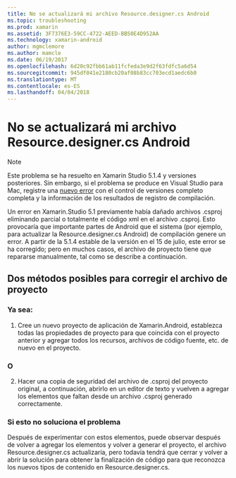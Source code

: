 ```yaml
---
title: No se actualizará mi archivo Resource.designer.cs Android
ms.topic: troubleshooting
ms.prod: xamarin
ms.assetid: 3F7376E3-59CC-4722-AEED-BB50E4D952AA
ms.technology: xamarin-android
author: mgmclemore
ms.author: mamcle
ms.date: 06/19/2017
ms.openlocfilehash: 6d20c92fbb61ab11fcfeda3e9d2f63fdfc5a6d54
ms.sourcegitcommit: 945df041e2180cb20af08b83cc703ecd1aedc6b0
ms.translationtype: MT
ms.contentlocale: es-ES
ms.lasthandoff: 04/04/2018
---
```

# <a name="my-android-resourcedesignercs-file-will-not-update"></a>No se actualizará mi archivo Resource.designer.cs Android

> [!NOTE]
> Este problema se ha resuelto en Xamarin Studio 5.1.4 y versiones posteriores. Sin embargo, si el problema se produce en Visual Studio para Mac, registre una [nuevo error](~/cross-platform/troubleshooting/questions/howto-file-bug.md) con el control de versiones completo completa y la información de los resultados de registro de compilación.

Un error en Xamarin.Studio 5.1 previamente había dañado archivos .csproj eliminando parcial o totalmente el código xml en el archivo .csproj. Esto provocaría que importante partes de Android que el sistema (por ejemplo, para actualizar la Resource.designer.cs Android) de compilación genere un error. A partir de la 5.1.4 estable de la versión en el 15 de julio, este error se ha corregido; pero en muchos casos, el archivo de proyecto tiene que repararse manualmente, tal como se describe a continuación.


## <a name="two-possible-approaches-to-fixing-up-the-project-file"></a>Dos métodos posibles para corregir el archivo de proyecto

### <a name="either"></a>Ya sea:

1) Cree un nuevo proyecto de aplicación de Xamarin.Android, establezca todas las propiedades de proyecto para que coincida con el proyecto anterior y agregar todos los recursos, archivos de código fuente, etc. de nuevo en el proyecto.

### <a name="or"></a>O

2) Hacer una copia de seguridad del archivo de .csproj del proyecto original, a continuación, abrirlo en un editor de texto y vuelven a agregar los elementos que faltan desde un archivo .csproj generado correctamente.

### <a name="if-this-does-not-solve-the-problem"></a>Si esto no soluciona el problema

Después de experimentar con estos elementos, puede observar después de volver a agregar los elementos y volver a generar el proyecto, el archivo Resource.designer.cs actualizaría, pero todavía tendrá que cerrar y volver a abrir la solución para obtener la finalización de código para que reconozca los nuevos tipos de contenido en Resource.designer.cs. 

